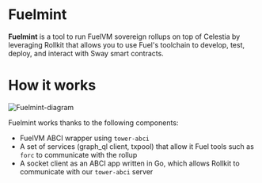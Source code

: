 # Fuelmint

**Fuelmint** is a tool to run FuelVM sovereign rollups on top of Celestia by leveraging Rollkit that allows you to use Fuel's toolchain to develop, test, deploy, and interact with Sway smart contracts.

# How it works

![Fuelmint-diagram](https://user-images.githubusercontent.com/31937514/214973752-e8e5283e-706e-4da9-867d-f6298e2b883c.png)

Fuelmint works thanks to the following components:
- FuelVM ABCI wrapper using `tower-abci`
- A set of services (graph_ql client, txpool) that allow it Fuel tools such as `forc` to communicate with the rollup
- A socket client as an ABCI app written in Go, which allows Rollkit to communicate with our `tower-abci` server

